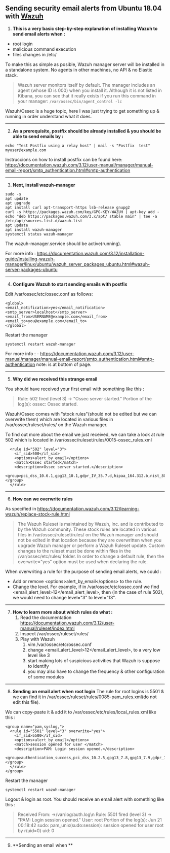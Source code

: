 

## Sending security email alerts from Ubuntu 18.04 with [Wazuh](https://wazuh.com/)  

1. **This is a very basic step-by-step explanation of installing Wazuh to send email alerts when :**
* root login
* malicious command execution
* files changes in /etc/

To make this as simple as posible, Wazuh manager server will be installed in a standalone system. No agents in other machines, no API & no Elastic stack.
> Wazuh server monitors itself by default. The manager includes an agent (whose ID is 000) when you install it. Although it is not listed in Kibana, you can see that it really exists if you run this command in your manager: `/var/ossec/bin/agent_control -lc`

Wazuh/Ossec is a huge topic, here I was just trying to get something up & running in order understand what it does.

---
2. **As a prerequisite, postfix should be already installed & you should be able to send emails by :** 

```
echo "Test Postfix using a relay host" | mail -s "Postfix  test" myuser@example.com
```

Instruccions on how to install postfix can be found here: https://documentation.wazuh.com/3.12/user-manual/manager/manual-email-report/smtp_authentication.html#smtp-authentication

---
3. **Next, install wazuh-manager**

```
sudo -s
apt update
apt upgrade
apt install curl apt-transport-https lsb-release gnupg2
curl -s https://packages.wazuh.com/key/GPG-KEY-WAZUH | apt-key add -
echo "deb https://packages.wazuh.com/3.x/apt/ stable main" | tee -a /etc/apt/sources.list.d/wazuh.list
apt update
apt install wazuh-manager
systemctl status wazuh-manager
```
The wazuh-manager.service should be active(running).

For more info : https://documentation.wazuh.com/3.12/installation-guide/installing-wazuh-manager/linux/ubuntu/wazuh_server_packages_ubuntu.html#wazuh-server-packages-ubuntu

---
4. **Configure Wazuh to start sending emails with postfix**

Edit /var/ossec/etc/ossec.conf as follows:
```
<global>
<email_notification>yes</email_notification>
<smtp_server>localhost</smtp_server>
<email_from>USERNAME@example.com</email_from>
<email_to>you@example.com</email_to>
</global>
```
Restart the manager
```
systemctl restart wazuh-manager
```
For more info : - https://documentation.wazuh.com/3.12/user-manual/manager/manual-email-report/smtp_authentication.html#smtp-authentication note: is at bottom of page.

---
5. **Why did we received this strange email**

You should have received your first email with something like this :
> Rule: 502 fired (level 3) -> "Ossec server started." Portion of the log(s): ossec: Ossec started.

Wazuh/Ossec comes with "stock rules"(should not be edited but we can overwrite them) which are located in various files in /var/ossec/ruleset/rules/ on the Wazuh manager.

To find out more about the email we just received, we can take a look at rule 502 which is located in /var/ossec/ruleset/rules/0015-ossec_rules.xml

```
  <rule id="502" level="3">
    <if_sid>500</if_sid>
    <options>alert_by_email</options>
    <match>Ossec started</match>
    <description>Ossec server started.</description>
    <group>pci_dss_10.6.1,gpg13_10.1,gdpr_IV_35.7.d,hipaa_164.312.b,nist_800_53_AU.6,</group>
  </rule>
```

---
6. **How can we overwrite rules**

As specified in https://documentation.wazuh.com/3.12/learning-wazuh/replace-stock-rule.html 
> The Wazuh Ruleset is maintained by Wazuh, Inc. and is contributed to by the Wazuh community. These stock rules are located in various files in /var/ossec/ruleset/rules/ on the Wazuh manager and should not be edited in that location because they are overwritten when you upgrade Wazuh manager or perform a Wazuh Ruleset update.
> Custom changes to the ruleset must be done within files in the /var/ossec/etc/rules/ folder. In order to change a default rule, then the overwrite="yes" option must be used when declaring the rule.

When overwriting a rule for the purpose of sending email alerts, we could :
* Add or remove \<options>alert_by_email\</options> to the rule.
* Change the level. For example, if in /var/ossec/etc/ossec.conf we find <email_alert_level>12</email_alert_level>, then (in the case of rule 502), we would need to change level="3" to level="13". 

---
7. **How to learn more about which rules do what :**
   1. Read the documentation https://documentation.wazuh.com/3.12/user-manual/ruleset/index.html
   1. Inspect /var/ossec/ruleset/rules/
   1. Play with Wazuh
      1. vim /var/ossec/etc/ossec.conf
      1. change \<email_alert_level>12\</email_alert_level>, to a very low level like 3
      1. start making lots of suspicious activities that Wazuh is suppose to identify
      1. you may also have to change the frequency & other configuration of some modules


---
8. **Sending an email alert when root login**
The rule for root logins is 5501 & we can find it in /var/ossec/ruleset/rules/0085-pam_rules.xml(do not edit this file).

We can copy-paste it & add it to /var/ossec/etc/rules/local_rules.xml like this :
```
<group name="pam,syslog,">
  <rule id="5501" level="3" overwrite="yes">
    <if_sid>5500</if_sid>
    <options>alert_by_email</options>
    <match>session opened for user </match>
    <description>PAM: Login session opened.</description>
  <group>authentication_success,pci_dss_10.2.5,gpg13_7.8,gpg13_7.9,gdpr_IV_32.2,hipaa_164.312.b,nist_800_53_AU.14,nist_800_53_AC.7,</group>
  </rule>
</group>
```
Restart the manager
```
systemctl restart wazuh-manager
```
Logout & login as root. You should receive an email alert with something like this :
> Received From: <yourserver>->/var/log/auth.log\n
Rule: 5501 fired (level 3) -> "PAM: Login session opened."
User: root
Portion of the log(s):
Jun 21 00:18:42 <yourserver> sudo: pam_unix(sudo:session): session opened for user root by r(uid=0)
uid: 0

---
9. **Sending an email when **


